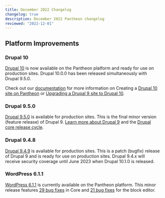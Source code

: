 ```yaml
---
title: December 2022 Changelog
changelog: true
description: December 2022 Pantheon changelog
reviewed: "2022-12-01"
---
```


## Platform Improvements 

### Drupal 10

[Drupal 10](https://www.drupal.org/project/drupal/releases/10.0.0) is now available on the Pantheon platform and ready for use on production sites. Drupal 10.0.0 has been released simultaneously with Drupal 9.5.0. 

Check out our [documentation](/docs/drupal-10) for more information on Creating a [Drupal 10 site on Pantheon](/docs/drupal-10#create-a-drupal-10-site) or [Upgrading a Drupal 9 site to Drupal 10](/docs/drupal-10#update-a-drupal-9-site-to-drupal-10).

### Drupal 9.5.0

[Drupal 9.5.0](https://www.drupal.org/project/drupal/releases/9.5.0) is available for production sites. This is the final minor version (feature release) of Drupal 9. [Learn more about Drupal 9](https://www.drupal.org/about/9) and the [Drupal core release cycle](https://www.drupal.org/about/core/policies/core-release-cycles/schedule).

### Drupal 9.4.8

[Drupal 9.4.9](https://www.drupal.org/project/drupal/releases/9.4.9) is available for production sites. This is a patch (bugfix) release of Drupal 9 and is ready for use on production sites. Drupal 9.4.x will receive security coverage until June 2023 when Drupal 10.1.0 is released.

### WordPress 6.1.1

[WordPress 6.1.1](https://wordpress.org/news/2022/11/misha/) is currently available on the Pantheon platform. This minor release features [29 bug fixes](https://core.trac.wordpress.org/query?milestone=6.1.1&group=component&col=id&col=summary&col=status&col=owner&col=type&col=priority&col=milestone&order=priority) in Core and [21 bug fixes](https://github.com/WordPress/gutenberg/compare/ca07aa8354a1131dbabcc36dfcaf70e0c0891f54...6566f5fe9ece6ad5ae550349d3b1f0944a011040) for the block editor.
